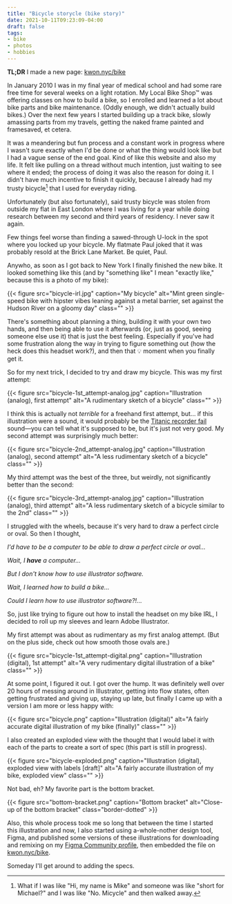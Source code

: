 ```yaml
---
title: "Bicycle storycle (bike story)"
date: 2021-10-11T09:23:09-04:00
draft: false
tags: 
- bike
- photos
- hobbies
---
```


**TL;DR** I made a new page: [kwon.nyc/bike](https://kwon.nyc/bike/)

In January 2010 I was in my final year of medical school and had some rare free time for several weeks on a light rotation. My Local Bike Shop™ was offering classes on how to build a bike, so I enrolled and learned a lot about bike parts and bike maintenance. (Oddly enough, we didn't actually build bikes.) Over the next few years I started building up a track bike, slowly amassing parts from my travels, getting the naked frame painted and framesaved, et cetera. 

It was a meandering but fun process and a constant work in progress where I wasn't sure exactly when I'd be done or what the thing would look like but I had a vague sense of the end goal. Kind of like this website and also my life. It felt like pulling on a thread without much intention, just waiting to see where it ended; the process of doing it was also the reason for doing it. I  didn't have much incentive to finish it quickly, because I already had my trusty bicycle[^1] that I used for everyday riding. 

Unfortunately (but also fortunately), said trusty bicycle was stolen from outside my flat in East London where I was living for a year while doing research between my second and third years of residency. I never saw it again. 

Few things feel worse than finding a sawed-through U-lock in the spot where you locked up your bicycle. My flatmate Paul joked that it was probably resold at the Brick Lane Market. Be quiet, Paul.

Anywho, as soon as I got back to New York I finally finished the new bike. It looked something like this (and by "something like" I mean "exactly like," because this is a photo of my bike):

{{< figure src="bicycle-irl.jpg" caption="My bicycle" alt="Mint green single-speed bike with hipster vibes leaning against a metal barrier, set against the Hudson River on a gloomy day" class="" >}}

There's something about planning a thing, building it with your own two hands, and then being able to use it afterwards (or, just as good, seeing someone else use it) that is just the best feeling. Especially if you've had some frustration along the way in trying to figure something out (how the heck does this headset work?), and then that 💡 moment when you finally get it.

So for my next trick, I decided to try and draw my bicycle. This was my first attempt:

{{< figure src="bicycle-1st_attempt-analog.jpg" caption="Illustration (analog), first attempt" alt="A rudimentary sketch of a bicycle" class="" >}}

I think this is actually not _terrible_ for a freehand first attempt, but... if this illustration were a sound, it would probably be the [Titanic recorder fail](https://www.youtube.com/watch?v=bZ6yDX7BxP8) sound—you can tell what it's supposed to be, but it's just not very good. My second attempt was surprisingly much better:

{{< figure src="bicycle-2nd_attempt-analog.jpg" caption="Illustration (analog), second attempt" alt="A less rudimentary sketch of a bicycle" class="" >}}

My third attempt was the best of the three, but weirdly, not significantly better than the second:

{{< figure src="bicycle-3rd_attempt-analog.jpg" caption="Illustration (analog), third attempt" alt="A less rudimentary sketch of a bicycle similar to the 2nd" class="" >}}

I struggled with the wheels, because it's very hard to draw a perfect circle or oval. So then I thought,

_I'd have to be a computer to be able to draw a perfect circle or oval..._ 

*Wait, I ***have*** a computer...* 

*But I don't know how to use illustrator software.* 

*Wait, I learned how to build a bike...*

*Could I learn how to use illustrator software?!...*

So, just like trying to figure out how to install the headset on my bike IRL, I decided to roll up my sleeves and learn Adobe Illustrator. 

My first attempt was about as rudimentary as my first analog attempt. (But on the plus side, check out how smooth those ovals are.)

{{< figure src="bicycle-1st_attempt-digital.png" caption="Illustration (digital), 1st attempt" alt="A very rudimentary digital illustration of a bike" class="" >}}

At some point, I figured it out. I got over the hump. It was definitely well over 20 hours of messing around in Illustrator, getting into flow states, often getting frustrated and giving up, staying up late, but finally I came up with a version I am more or less happy with:

{{< figure src="bicycle.png" caption="Illustration (digital)" alt="A fairly accurate digital illustration of my bike (finally)" class="" >}}

I also created an exploded view with the thought that I would label it with each of the parts to create a sort of spec (this part is still in progress).

{{< figure src="bicycle-exploded.png" caption="Illustration (digital), exploded view with labels [draft]" alt="A fairly accurate illustration of my bike, exploded view" class="" >}}

Not bad, eh? My favorite part is the bottom bracket.

{{< figure src="bottom-bracket.png" caption="Bottom bracket" alt="Close-up of the bottom bracket" class="border-dotted" >}}

Also, this whole process took me so long that between the time I started this illustration and now, I also started using a-whole-nother design tool, Figma, and published some versions of these illustrations for downloading and remixing on my [Figma Community profile](https://figma.com/@kwon/), then embedded the file on [kwon.nyc/bike](https://kwon.nyc/bike). 

Someday I'll get around to adding the specs.

[^1]: What if I was like "Hi, my name is Mike" and someone was like "short for Michael?" and I was like "No. Micycle" and then walked away.
